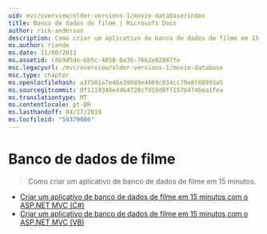 ```yaml
---
uid: mvc/overview/older-versions-1/movie-database/index
title: Banco de dados do filme | Microsoft Docs
author: rick-anderson
description: Como criar um aplicativo de banco de dados de filme em 15 minutos.
ms.author: riande
ms.date: 11/08/2011
ms.assetid: c4b945de-bb5c-4858-8a36-7662e02887fe
msc.legacyurl: /mvc/overview/older-versions-1/movie-database
msc.type: chapter
ms.openlocfilehash: a3f501a7e46e39609e4669c034cc70e8f88993a5
ms.sourcegitcommit: 0f1119340e4464720cfd16d0ff15764746ea1fea
ms.translationtype: MT
ms.contentlocale: pt-BR
ms.lasthandoff: 04/17/2019
ms.locfileid: "59379086"
---
```

# <a name="movie-database"></a>Banco de dados de filme

> Como criar um aplicativo de banco de dados de filme em 15 minutos.


- [Criar um aplicativo de banco de dados de filme em 15 minutos com o ASP.NET MVC (C#)](create-a-movie-database-application-in-15-minutes-with-asp-net-mvc-cs.md)
- [Criar um aplicativo de banco de dados de filme em 15 minutos com o ASP.NET MVC (VB)](create-a-movie-database-application-in-15-minutes-with-asp-net-mvc-vb.md)
